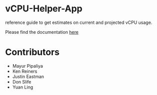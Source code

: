 # vCPU-Helper-App

reference guide to get estimates on current and projected vCPU usage.

Please find the documentation [here](https://docs.google.com/document/d/1pnBhhM3HsPwzNi3jkK29duPGbKrdIwmpARsRvyFRw-I/edit?usp=sharing)


# Contributors
- Mayur Pipaliya
- Ken Reiners
- Justin Eastman
- Don Slife
- Yuan Ling